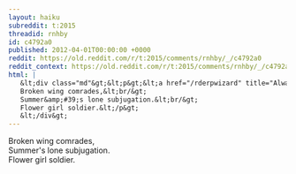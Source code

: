 ```yaml
---
layout: haiku
subreddit: t:2015
threadid: rnhby
id: c4792a0
published: 2012-04-01T00:00:00 +0000
reddit: https://old.reddit.com/r/t:2015/comments/rnhby/_/c4792a0
reddit_context: https://old.reddit.com/r/t:2015/comments/rnhby/_/c4792a0?context=3
html: |
   &lt;div class="md"&gt;&lt;p&gt;&lt;a href="/rderpwizard" title="Always Relevant / Hoverboards Are Now Canon / Paper Bag Princess"&gt;&lt;/a&gt;
   Broken wing comrades,&lt;br/&gt;
   Summer&amp;#39;s lone subjugation.&lt;br/&gt;
   Flower girl soldier.&lt;/p&gt;
   &lt;/div&gt;
---
```


[](/rderpwizard "Always Relevant / Hoverboards Are Now Canon / Paper Bag Princess")
Broken wing comrades,  
Summer's lone subjugation.  
Flower girl soldier.